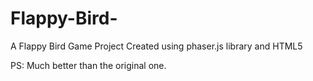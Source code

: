 # Flappy-Bird-
A Flappy Bird Game Project Created using phaser.js library and HTML5

PS: Much better than the original one.

